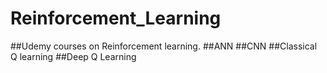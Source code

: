 # Reinforcement_Learning

##Udemy courses on Reinforcement learning.
##ANN
##CNN
##Classical Q learning
##Deep Q Learning
